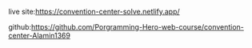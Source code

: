 live site:https://convention-center-solve.netlify.app/

github:https://github.com/Porgramming-Hero-web-course/convention-center-Alamin1369